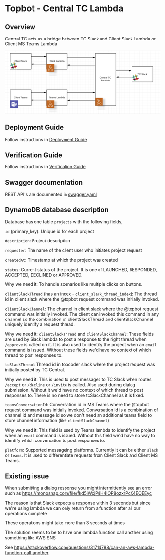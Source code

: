 # Topbot - Central TC Lambda

## Overview

Central TC acts as a bridge between TC Slack and Client Slack Lambda or Client MS Teams Lambda

![](docs/images/architecture.png)

## Deployment Guide

Follow instructions in [Deployment Guide](docs/DeploymentGuide.md)

## Verification Guide

Follow instructions in [Verification Guide](docs/VerificationGuide.md)

## Swagger documentation

REST API's are documented in [swagger.yaml](docs/swagger/swagger.yaml)

## DynamoDB database description

Database has one table `projects` with the following fields,

`id` (primary_key): Unique id for each project

`description`: Project description

`requester`: The name of the client user who initiates project request

`createdAt`: Timestamp at which the project was created

`status`: Current status of the project. It is one of LAUNCHED, RESPONDED, ACCEPTED, DECLINED or APPROVED. 

Why we need it: To handle scenarios like multiple clicks on buttons.

`clientSlackThread` (has an index - `client_slack_thread_index`): The thread id in client slack where the @topbot request command was initially invoked.

`clientSlackChannel`: The channel in client slack where the @topbot request command was initially invoked. The client can invoked this command in any channel so the combination of clientSlackThread and clientSlackChannel uniquely identify a request thread.

Why we need it: `clientSlackThread` and `clientSlackChannel`: These fields are used by Slack lambda to post a response to the right thread when `/approve` is called on it. It is also used to identify the project when an `email` command is issued. Without these fields we'd have no context of which thread to post responses to.

`tcSlackThread`: Thread id in topcoder slack where the project request was initially posted by TC Central.

Why we need it: This is used to post messages to TC Slack when routes `/accept` or `/decline` or `/invite` is called. Also used during dialog submission. Without it we'd have no context of which thread to post responses to.
There is no need to store tcSlackChannel as it is fixed.

`teamsConversationId`: Conversation id in MS Teams where the @topbot request command was initially invoked. Conversation id is a combination of channel id and message id so we don't need an additional teams field to store channel information (like `clientSlackChannel`)

Why we need it: This field is used by Teams lambda to identify the project when an `email` command is issued. Without this field we'd have no way to identify which conversation to post responses to.

`platform`: Supported messageing platforms. Currently it can be either `slack` or `teams`. It is used to differentiate requests from Client Slack and Client MS Teams.

## Existing issue

When submitting a dialog response you might intermittently see an error such as https://monosnap.com/file/fkd5lWcjP8H4lOP8ozxrPcX4EOEEyc

The reason is that Slack expects a response within 3 seconds but since we're using lambda we can only return from a function after all our operations complete

These operations might take more than 3 seconds at times

The solution seems to be to have one lambda function call another using something like AWS SNS

See https://stackoverflow.com/questions/31714788/can-an-aws-lambda-function-call-another

